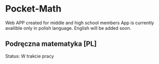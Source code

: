 # Pocket-Math
Web APP created for middle and high school members
App is currently availible only in polish language. English will be added soon.

## Podręczna matematyka [PL]

Status: W trakcie pracy
